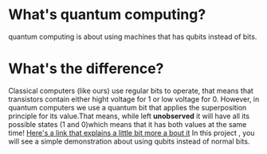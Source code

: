 # What's quantum computing?
quantum computing is about using machines that has qubits instead of bits.
# What's the difference?
Classical computers (like ours) use regular bits to operate, that means that transistors contain either hight voltage for 1 or low voltage for 0.
However, in quantum computers we use a quantum bit that applies the superposition principle for its value.That means, while left **unobserved** it will have all its possible states (1 and 0)which means that it has both values at the same time!
[Here's a link that explains a little bit more a bout it](https://www.youtube.com/watch?v=JhHMJCUmq28)
In this project , you will see a simple demonstration about using qubits instead of normal bits.

